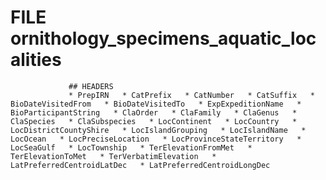 # FILE 	ornithology_specimens_aquatic_localities
				 ## HEADERS 
				 * PrepIRN   * CatPrefix   * CatNumber   * CatSuffix   * BioDateVisitedFrom   * BioDateVisitedTo   * ExpExpeditionName   * BioParticipantString   * ClaOrder   * ClaFamily   * ClaGenus   * ClaSpecies   * ClaSubspecies   * LocContinent   * LocCountry   * LocDistrictCountyShire   * LocIslandGrouping   * LocIslandName   * LocOcean   * LocPreciseLocation   * LocProvinceStateTerritory   * LocSeaGulf   * LocTownship   * TerElevationFromMet   * TerElevationToMet   * TerVerbatimElevation   * LatPreferredCentroidLatDec   * LatPreferredCentroidLongDec   
				
